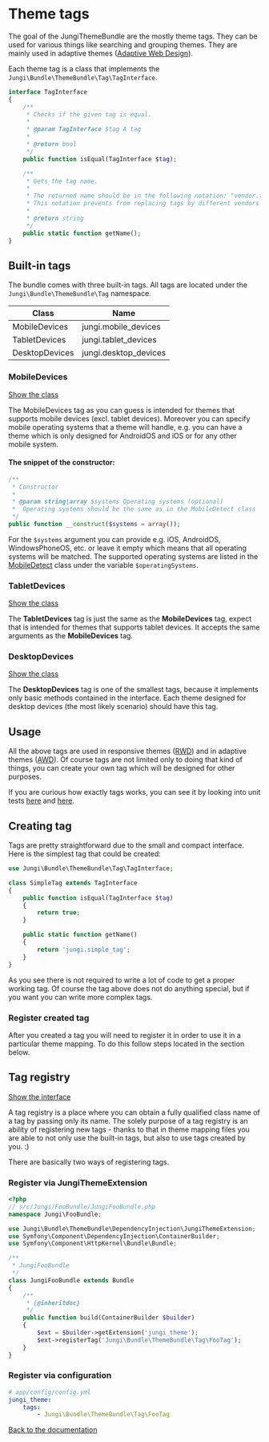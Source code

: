 Theme tags
==========

The goal of the JungiThemeBundle are the mostly theme tags. They can be used for various things like searching and 
grouping themes. They are mainly used in adaptive themes ([Adaptive Web Design](https://github.com/piku235/JungiThemeBundle/tree/master/Resources/doc/awd.md)).

Each theme tag is a class that implements the `Jungi\Bundle\ThemeBundle\Tag\TagInterface`.

```php
interface TagInterface
{
    /**
     * Checks if the given tag is equal.
     *
     * @param TagInterface $tag A tag
     *
     * @return bool
     */
    public function isEqual(TagInterface $tag);

    /**
     * Gets the tag name.
     *
     * The returned name should be in the following notation: "vendor.tag_type" e.g. "jungi.mobile_devices".
     * This notation prevents from replacing tags by different vendors
     *
     * @return string
     */
    public static function getName();
}
```

Built-in tags
-------------

The bundle comes with three built-in tags. All tags are located under the `Jungi\Bundle\ThemeBundle\Tag` namespace.

Class | Name
----- | ----
MobileDevices | jungi.mobile_devices
TabletDevices | jungi.tablet_devices
DesktopDevices | jungi.desktop_devices

### MobileDevices

[Show the class](https://github.com/piku235/JungiThemeBundle/tree/master/Tag/MobileDevices.php)

The MobileDevices tag as you can guess is intended for themes that supports mobile devices (excl. tablet devices). Moreover
you can specify mobile operating systems that a theme will handle, e.g. you can have a theme which is only designed for 
AndroidOS and iOS or for any other mobile system.

#### The snippet of the constructor:

```php
/**
 * Constructor
 *
 * @param string|array $systems Operating systems (optional)
 *  Operating systems should be the same as in the MobileDetect class
 */
public function __construct($systems = array());
```

For the `$systems` argument you can provide e.g. iOS, AndroidOS, WindowsPhoneOS, etc. or leave it empty which means that
all operating systems will be matched. The supported operating systems are listed in the [MobileDetect](https://github.com/serbanghita/Mobile-Detect/blob/master/Mobile_Detect.php)
class under the variable `$operatingSystems`.

### TabletDevices

[Show the class](https://github.com/piku235/JungiThemeBundle/tree/master/Tag/TabletDevices.php)

The **TabletDevices** tag is just the same as the **MobileDevices** tag, expect that is intended for themes that supports 
tablet devices. It accepts the same arguments as the **MobileDevices** tag.

### DesktopDevices

[Show the class](https://github.com/piku235/JungiThemeBundle/tree/master/Tag/DesktopDevices.php)

The **DesktopDevices** tag is one of the smallest tags, because it implements only basic methods contained in the interface. 
Each theme designed for desktop devices (the most likely scenario) should have this tag.

Usage
-----

All the above tags are used in responsive themes ([RWD](https://github.com/piku235/JungiThemeBundle/tree/master/Resources/doc/rwd.md))
and in adaptive themes ([AWD](https://github.com/piku235/JungiThemeBundle/tree/master/Resources/doc/awd.md)). Of course
tags are not limited only to doing that kind of things, you can create your own tag which will be designed for other 
purposes.

If you are curious how exactly tags works, you can see it by looking into unit tests [here](https://github.com/piku235/JungiThemeBundle/blob/master/Tests/Resolver/Filter/DeviceThemeFilterTest.php)
and [here](https://github.com/piku235/JungiThemeBundle/blob/master/Tests/Resolver/VirtualThemeResolverTest.php).

Creating tag
------------

Tags are pretty straightforward due to the small and compact interface. Here is the simplest tag that could be created:

```php
use Jungi\Bundle\ThemeBundle\Tag\TagInterface;

class SimpleTag extends TagInterface
{
    public function isEqual(TagInterface $tag)
    {
        return true;
    }

    public static function getName()
    {
        return 'jungi.simple_tag';
    }
}
```

As you see there is not required to write a lot of code to get a proper working tag. Of course the tag above does not do
anything special, but if you want you can write more complex tags.

### Register created tag

After you created a tag you will need to register it in order to use it in a particular theme mapping. To do this follow 
steps located in the section below.

Tag registry
------------

[Show the interface](https://github.com/piku235/JungiThemeBundle/tree/master/Tag/Registry/TagRegistryInterface.php)

A tag registry is a place where you can obtain a fully qualified class name of a tag by passing only its name. The solely 
purpose of a tag registry is an ability of registering new tags - thanks to that in theme mapping files you are able to 
not only use the built-in tags, but also to use tags created by you. :)

There are basically two ways of registering tags. 

### Register via JungiThemeExtension

```php
<?php
// src/Jungi/FooBundle/JungiFooBundle.php
namespace Jungi\FooBundle;

use Jungi\Bundle\ThemeBundle\DependencyInjection\JungiThemeExtension;
use Symfony\Component\DependencyInjection\ContainerBuilder;
use Symfony\Component\HttpKernel\Bundle\Bundle;

/**
 * JungiFooBundle
 */
class JungiFooBundle extends Bundle
{
	/**
	 * {@inheritdoc}
	 */
	public function build(ContainerBuilder $builder)
	{
	    $ext = $builder->getExtension('jungi_theme');
        $ext->registerTag('Jungi\Bundle\ThemeBundle\Tag\FooTag');
	}
}
```

### Register via configuration

```yml
# app/config/config.yml
jungi_theme:
    tags:
        - Jungi\Bundle\ThemeBundle\Tag\FooTag
```

[Back to the documentation](https://github.com/piku235/JungiThemeBundle/blob/master/Resources/doc/index.md)
